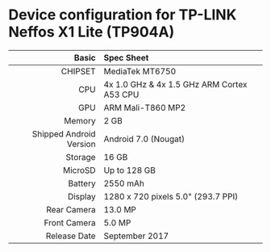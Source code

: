 Device configuration for TP-LINK Neffos X1 Lite (TP904A)
=====================================

Basic   | Spec Sheet
-------:|:-------------------------
CHIPSET | MediaTek MT6750
CPU     | 4x 1.0 GHz & 4x 1.5 GHz ARM Cortex A53 CPU
GPU     | ARM Mali-T860 MP2
Memory  | 2 GB
Shipped Android Version | Android 7.0 (Nougat)
Storage | 16 GB
MicroSD | Up to 128 GB
Battery | 2550 mAh
Display | 1280 x 720 pixels 5.0" (293.7 PPI)
Rear Camera  | 13.0 MP
Front Camera | 5.0 MP
Release Date | September 2017
